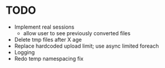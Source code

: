 TODO
====

- Implement real sessions
  - allow user to see previously converted files
- Delete tmp files after X age
- Replace hardcoded upload limit; use async limited foreach
- Logging
- Redo temp namespacing fix